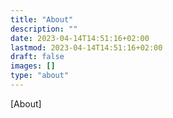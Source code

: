 ```yaml
---
title: "About"
description: ""
date: 2023-04-14T14:51:16+02:00
lastmod: 2023-04-14T14:51:16+02:00
draft: false
images: []
type: "about"
---
```


[About]
